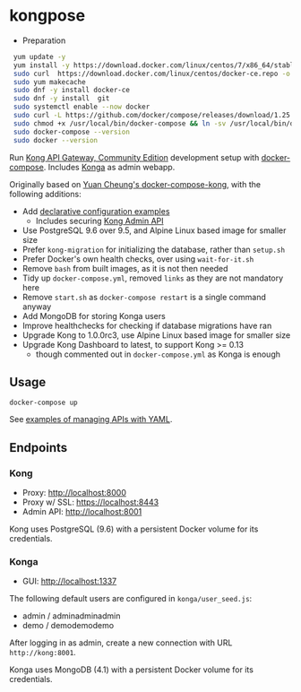 # kongpose

  * Preparation
  ```bash
   yum update -y
   yum install -y https://download.docker.com/linux/centos/7/x86_64/stable/Packages/containerd.io-1.2.6-3.3.el7.x86_64.rpm
   sudo curl  https://download.docker.com/linux/centos/docker-ce.repo -o /etc/yum.repos.d/docker-ce.repo
   sudo yum makecache
   sudo dnf -y install docker-ce
   sudo dnf -y install  git
   sudo systemctl enable --now docker
   sudo curl -L https://github.com/docker/compose/releases/download/1.25.0/docker-compose-`uname -s`-`uname -m` -o /usr/local/bin/docker-compose
   sudo chmod +x /usr/local/bin/docker-compose && ln -sv /usr/local/bin/docker-compose /usr/bin/docker-compose
   sudo docker-compose --version
   sudo docker --version
  
  ```

Run [Kong API Gateway, Community Edition](https://konghq.com/kong-community-edition)
development setup with [docker-compose](https://docs.docker.com/compose).
Includes [Konga](https://github.com/pantsel/konga) as admin webapp.

Originally based on [Yuan Cheung's docker-compose-kong](https://github.com/zhangyuan/docker-compose-kong), with the following additions:

- Add [declarative configuration examples](https://github.com/asyrjasalo/kongpose/tree/master/examples)
  - Includes securing [Kong Admin API](https://docs.konghq.com/0.14.x/secure-admin-api/#kong-api-loopback)
- Use PostgreSQL 9.6 over 9.5, and Alpine Linux based image for smaller size
- Prefer `kong-migration` for initializing the database, rather than `setup.sh`
- Prefer Docker's own health checks, over using `wait-for-it.sh`
- Remove `bash` from built images, as it is not then needed
- Tidy up `docker-compose.yml`, removed `links` as they are not mandatory here
- Remove `start.sh` as `docker-compose restart` is a single command anyway
- Add MongoDB for storing Konga users
- Improve healthchecks for checking if database migrations have ran
- Upgrade Kong to 1.0.0rc3, use Alpine Linux based image for smaller size
- Upgrade Kong Dashboard to latest, to support Kong >= 0.13
  - though commented out in `docker-compose.yml` as Konga is enough


## Usage

    docker-compose up

See [examples of managing APIs with YAML](https://github.com/asyrjasalo/kongpose/tree/master/examples).


## Endpoints

### Kong

- Proxy: [http://localhost:8000](http://localhost:8000)
- Proxy w/ SSL: [https://localhost:8443](https://localhost:8443)
- Admin API: [http://localhost:8001](http://localhost:8001)

Kong uses PostgreSQL (9.6) with a persistent Docker volume for its credentials.

### Konga

- GUI: [http://localhost:1337](http://localhost:1337)

The following default users are configured in `konga/user_seed.js`:
- admin / adminadminadmin
- demo / demodemodemo

After logging in as admin, create a new connection with URL `http://kong:8001`.

Konga uses MongoDB (4.1) with a persistent Docker volume for its credentials.
